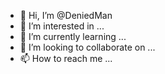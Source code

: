 - 👋 Hi, I’m @DeniedMan
- 👀 I’m interested in ...
- 🌱 I’m currently learning ...
- 💞️ I’m looking to collaborate on ...
- 📫 How to reach me ...

<!---
The day i lost everything. My dream wont come true!
--->
